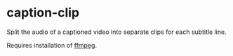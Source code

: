 # caption-clip
Split the audio of a captioned video into separate clips for each subtitle line.

Requires installation of <a href="https://ffmpeg.org/download.html" target="_blank" rel="noopener noreferr">ffmpeg</a>.

